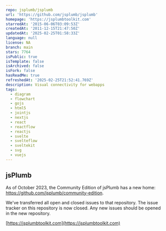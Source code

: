 ```yaml
---
repo: jsplumb/jsplumb
url: 'https://github.com/jsplumb/jsplumb'
homepage: 'https://jsplumbtoolkit.com'
starredAt: '2015-06-06T03:09:53Z'
createdAt: '2011-12-15T21:47:50Z'
updatedAt: '2025-02-25T01:58:33Z'
language: null
license: NA
branch: main
stars: 7764
isPublic: true
isTemplate: false
isArchived: false
isFork: false
hasReadMe: true
refreshedAt: '2025-02-25T21:52:41.769Z'
description: Visual connectivity for webapps
tags:
  - diagram
  - flowchart
  - gojs
  - html5
  - jointjs
  - nextjs
  - react
  - reactflow
  - reactjs
  - svelte
  - svelteflow
  - sveltekit
  - svg
  - vuejs
---
```


## jsPlumb

As of October 2023, the Community Edition of jsPlumb has a new home: https://github.com/jsplumb/community-edition.

We've transferred all open and closed issues to that repository. The issue tracker on this repository is now closed. Any new issues should be opened in the new repository.

[https://jsplumbtoolkit.com](https://jsplumbtoolkit.com)


